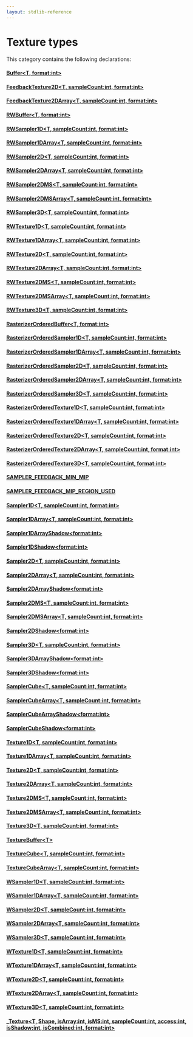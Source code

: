 ```yaml
---
layout: stdlib-reference
---
```

# Texture types

This category contains the following declarations:

#### [Buffer\<T, format:int\>](buffer-0)

#### [FeedbackTexture2D\<T, sampleCount:int, format:int\>](feedbacktexture2d-08g)

#### [FeedbackTexture2DArray\<T, sampleCount:int, format:int\>](feedbacktexture2darray-08gh)

#### [RWBuffer\<T, format:int\>](rwbuffer-012)

#### [RWSampler1D\<T, sampleCount:int, format:int\>](rwsampler1d-012a)

#### [RWSampler1DArray\<T, sampleCount:int, format:int\>](rwsampler1darray-012ab)

#### [RWSampler2D\<T, sampleCount:int, format:int\>](rwsampler2d-012a)

#### [RWSampler2DArray\<T, sampleCount:int, format:int\>](rwsampler2darray-012ab)

#### [RWSampler2DMS\<T, sampleCount:int, format:int\>](rwsampler2dms-012abc)

#### [RWSampler2DMSArray\<T, sampleCount:int, format:int\>](rwsampler2dmsarray-012abcd)

#### [RWSampler3D\<T, sampleCount:int, format:int\>](rwsampler3d-012a)

#### [RWTexture1D\<T, sampleCount:int, format:int\>](rwtexture1d-012a)

#### [RWTexture1DArray\<T, sampleCount:int, format:int\>](rwtexture1darray-012ab)

#### [RWTexture2D\<T, sampleCount:int, format:int\>](rwtexture2d-012a)

#### [RWTexture2DArray\<T, sampleCount:int, format:int\>](rwtexture2darray-012ab)

#### [RWTexture2DMS\<T, sampleCount:int, format:int\>](rwtexture2dms-012abc)

#### [RWTexture2DMSArray\<T, sampleCount:int, format:int\>](rwtexture2dmsarray-012abcd)

#### [RWTexture3D\<T, sampleCount:int, format:int\>](rwtexture3d-012a)

#### [RasterizerOrderedBuffer\<T, format:int\>](rasterizerorderedbuffer-0ah)

#### [RasterizerOrderedSampler1D\<T, sampleCount:int, format:int\>](rasterizerorderedsampler1d-0ahp)

#### [RasterizerOrderedSampler1DArray\<T, sampleCount:int, format:int\>](rasterizerorderedsampler1darray-0ahpq)

#### [RasterizerOrderedSampler2D\<T, sampleCount:int, format:int\>](rasterizerorderedsampler2d-0ahp)

#### [RasterizerOrderedSampler2DArray\<T, sampleCount:int, format:int\>](rasterizerorderedsampler2darray-0ahpq)

#### [RasterizerOrderedSampler3D\<T, sampleCount:int, format:int\>](rasterizerorderedsampler3d-0ahp)

#### [RasterizerOrderedTexture1D\<T, sampleCount:int, format:int\>](rasterizerorderedtexture1d-0ahp)

#### [RasterizerOrderedTexture1DArray\<T, sampleCount:int, format:int\>](rasterizerorderedtexture1darray-0ahpq)

#### [RasterizerOrderedTexture2D\<T, sampleCount:int, format:int\>](rasterizerorderedtexture2d-0ahp)

#### [RasterizerOrderedTexture2DArray\<T, sampleCount:int, format:int\>](rasterizerorderedtexture2darray-0ahpq)

#### [RasterizerOrderedTexture3D\<T, sampleCount:int, format:int\>](rasterizerorderedtexture3d-0ahp)

#### [SAMPLER\_FEEDBACK\_MIN\_MIP](sampler_feedback_min_mip-012345689abcdefhijlmn/index)

#### [SAMPLER\_FEEDBACK\_MIP\_REGION\_USED](sampler_feedback_mip_region_used-012345689abcdefhijlmnopqstuv/index)

#### [Sampler1D\<T, sampleCount:int, format:int\>](sampler1d-08)

#### [Sampler1DArray\<T, sampleCount:int, format:int\>](sampler1darray-089)

#### [Sampler1DArrayShadow\<format:int\>](sampler1darrayshadow-089e)

#### [Sampler1DShadow\<format:int\>](sampler1dshadow-089)

#### [Sampler2D\<T, sampleCount:int, format:int\>](sampler2d-08)

#### [Sampler2DArray\<T, sampleCount:int, format:int\>](sampler2darray-089)

#### [Sampler2DArrayShadow\<format:int\>](sampler2darrayshadow-089e)

#### [Sampler2DMS\<T, sampleCount:int, format:int\>](sampler2dms-089a)

#### [Sampler2DMSArray\<T, sampleCount:int, format:int\>](sampler2dmsarray-089ab)

#### [Sampler2DShadow\<format:int\>](sampler2dshadow-089)

#### [Sampler3D\<T, sampleCount:int, format:int\>](sampler3d-08)

#### [Sampler3DArrayShadow\<format:int\>](sampler3darrayshadow-089e)

#### [Sampler3DShadow\<format:int\>](sampler3dshadow-089)

#### [SamplerCube\<T, sampleCount:int, format:int\>](samplercube-07)

#### [SamplerCubeArray\<T, sampleCount:int, format:int\>](samplercubearray-07b)

#### [SamplerCubeArrayShadow\<format:int\>](samplercubearrayshadow-07bg)

#### [SamplerCubeShadow\<format:int\>](samplercubeshadow-07b)

#### [Texture1D\<T, sampleCount:int, format:int\>](texture1d-08)

#### [Texture1DArray\<T, sampleCount:int, format:int\>](texture1darray-089)

#### [Texture2D\<T, sampleCount:int, format:int\>](texture2d-08)

#### [Texture2DArray\<T, sampleCount:int, format:int\>](texture2darray-089)

#### [Texture2DMS\<T, sampleCount:int, format:int\>](texture2dms-089a)

#### [Texture2DMSArray\<T, sampleCount:int, format:int\>](texture2dmsarray-089ab)

#### [Texture3D\<T, sampleCount:int, format:int\>](texture3d-08)

#### [TextureBuffer\<T\>](texturebuffer-07/index)

#### [TextureCube\<T, sampleCount:int, format:int\>](texturecube-07)

#### [TextureCubeArray\<T, sampleCount:int, format:int\>](texturecubearray-07b)

#### [WSampler1D\<T, sampleCount:int, format:int\>](wsampler1d-019)

#### [WSampler1DArray\<T, sampleCount:int, format:int\>](wsampler1darray-019a)

#### [WSampler2D\<T, sampleCount:int, format:int\>](wsampler2d-019)

#### [WSampler2DArray\<T, sampleCount:int, format:int\>](wsampler2darray-019a)

#### [WSampler3D\<T, sampleCount:int, format:int\>](wsampler3d-019)

#### [WTexture1D\<T, sampleCount:int, format:int\>](wtexture1d-019)

#### [WTexture1DArray\<T, sampleCount:int, format:int\>](wtexture1darray-019a)

#### [WTexture2D\<T, sampleCount:int, format:int\>](wtexture2d-019)

#### [WTexture2DArray\<T, sampleCount:int, format:int\>](wtexture2darray-019a)

#### [WTexture3D\<T, sampleCount:int, format:int\>](wtexture3d-019)

#### [\_Texture\<T, Shape, isArray:int, isMS:int, sampleCount:int, access:int, isShadow:int, isCombined:int, format:int\>](0texture-01/index)


<!-- RTD-TOC-START
```{toctree}
:titlesonly:
:hidden:

Buffer <buffer-0>
FeedbackTexture2D <feedbacktexture2d-08g>
FeedbackTexture2DArray <feedbacktexture2darray-08gh>
RWBuffer <rwbuffer-012>
RWSampler1D <rwsampler1d-012a>
RWSampler1DArray <rwsampler1darray-012ab>
RWSampler2D <rwsampler2d-012a>
RWSampler2DArray <rwsampler2darray-012ab>
RWSampler2DMS <rwsampler2dms-012abc>
RWSampler2DMSArray <rwsampler2dmsarray-012abcd>
RWSampler3D <rwsampler3d-012a>
RWTexture1D <rwtexture1d-012a>
RWTexture1DArray <rwtexture1darray-012ab>
RWTexture2D <rwtexture2d-012a>
RWTexture2DArray <rwtexture2darray-012ab>
RWTexture2DMS <rwtexture2dms-012abc>
RWTexture2DMSArray <rwtexture2dmsarray-012abcd>
RWTexture3D <rwtexture3d-012a>
RasterizerOrderedBuffer <rasterizerorderedbuffer-0ah>
RasterizerOrderedSampler1D <rasterizerorderedsampler1d-0ahp>
RasterizerOrderedSampler1DArray <rasterizerorderedsampler1darray-0ahpq>
RasterizerOrderedSampler2D <rasterizerorderedsampler2d-0ahp>
RasterizerOrderedSampler2DArray <rasterizerorderedsampler2darray-0ahpq>
RasterizerOrderedSampler3D <rasterizerorderedsampler3d-0ahp>
RasterizerOrderedTexture1D <rasterizerorderedtexture1d-0ahp>
RasterizerOrderedTexture1DArray <rasterizerorderedtexture1darray-0ahpq>
RasterizerOrderedTexture2D <rasterizerorderedtexture2d-0ahp>
RasterizerOrderedTexture2DArray <rasterizerorderedtexture2darray-0ahpq>
RasterizerOrderedTexture3D <rasterizerorderedtexture3d-0ahp>
SAMPLER_FEEDBACK_MIN_MIP <sampler_feedback_min_mip-012345689abcdefhijlmn/index>
SAMPLER_FEEDBACK_MIP_REGION_USED <sampler_feedback_mip_region_used-012345689abcdefhijlmnopqstuv/index>
Sampler1D <sampler1d-08>
Sampler1DArray <sampler1darray-089>
Sampler1DArrayShadow <sampler1darrayshadow-089e>
Sampler1DShadow <sampler1dshadow-089>
Sampler2D <sampler2d-08>
Sampler2DArray <sampler2darray-089>
Sampler2DArrayShadow <sampler2darrayshadow-089e>
Sampler2DMS <sampler2dms-089a>
Sampler2DMSArray <sampler2dmsarray-089ab>
Sampler2DShadow <sampler2dshadow-089>
Sampler3D <sampler3d-08>
Sampler3DArrayShadow <sampler3darrayshadow-089e>
Sampler3DShadow <sampler3dshadow-089>
SamplerCube <samplercube-07>
SamplerCubeArray <samplercubearray-07b>
SamplerCubeArrayShadow <samplercubearrayshadow-07bg>
SamplerCubeShadow <samplercubeshadow-07b>
Texture1D <texture1d-08>
Texture1DArray <texture1darray-089>
Texture2D <texture2d-08>
Texture2DArray <texture2darray-089>
Texture2DMS <texture2dms-089a>
Texture2DMSArray <texture2dmsarray-089ab>
Texture3D <texture3d-08>
TextureBuffer <texturebuffer-07/index>
TextureCube <texturecube-07>
TextureCubeArray <texturecubearray-07b>
WSampler1D <wsampler1d-019>
WSampler1DArray <wsampler1darray-019a>
WSampler2D <wsampler2d-019>
WSampler2DArray <wsampler2darray-019a>
WSampler3D <wsampler3d-019>
WTexture1D <wtexture1d-019>
WTexture1DArray <wtexture1darray-019a>
WTexture2D <wtexture2d-019>
WTexture2DArray <wtexture2darray-019a>
WTexture3D <wtexture3d-019>
_Texture <0texture-01/index>
```
RTD-TOC-END -->
